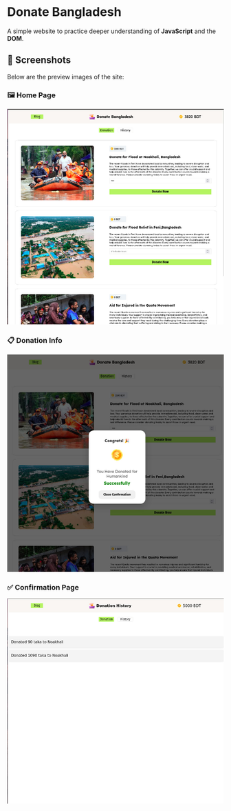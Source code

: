 # Donate Bangladesh

A simple website to practice deeper understanding of **JavaScript** and the **DOM**.


## 📸 Screenshots

Below are the preview images of the site:

### 🖼️ Home Page
![Home Page](./img1.jpg)

### 📋 Donation Info
![Donation Info](./img2.jpg)

### ✅ Confirmation Page
![Confirmation Page](./img3.jpg)

